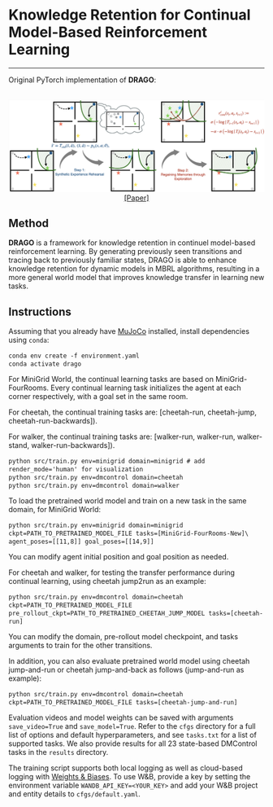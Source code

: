 # Knowledge Retention for Continual Model-Based Reinforcement Learning

----

Original PyTorch implementation of **DRAGO**: 


<p align="center">
  <br><img src='media/drago.png' width="600"/><br>
   <a href="https://arxiv.org/pdf/2503.04256">[Paper]</a>
</p>


## Method

**DRAGO** is a framework for knowledge retention in continuel model-based reinforcement 
learning. By generating previously seen transitions and tracing back to previously familiar
states, DRAGO is able to enhance knowledge retention for dynamic models in MBRL algorithms,
resulting in a more general world model that improves knowledge transfer in learning
new tasks.



## Instructions

Assuming that you already have [MuJoCo](http://www.mujoco.org) installed, install dependencies using `conda`:

```
conda env create -f environment.yaml
conda activate drago
```


For MiniGrid World, the continual learning tasks are based on MiniGrid-FourRooms. Every continual learning task initializes the agent at each corner respectively, with a goal set in the same room.

For cheetah, the continual training tasks are: [cheetah-run, cheetah-jump, cheetah-run-backwards]).

For walker, the continual training tasks are: [walker-run, walker-run, walker-stand, walker-run-backwards]).

```
python src/train.py env=minigrid domain=minigrid # add render_mode='human' for visualization
python src/train.py env=dmcontrol domain=cheetah
python src/train.py env=dmcontrol domain=walker
```

To load the pretrained world model and train on a new task in the same domain, for MiniGrid World:

```
python src/train.py env=minigrid domain=minigrid ckpt=PATH_TO_PRETRAINED_MODEL_FILE tasks=[MiniGrid-FourRooms-New]\
agent_poses=[[11,8]] goal_poses=[[14,9]]
```

You can modify agent initial position and goal position as needed.

For cheetah and walker, for testing the transfer performance during continual learning, using cheetah jump2run as an example:

```
python src/train.py env=dmcontrol domain=cheetah ckpt=PATH_TO_PRETRAINED_MODEL_FILE pre_rollout_ckpt=PATH_TO_PRETRAINED_CHEETAH_JUMP_MODEL tasks=[cheetah-run]
```

You can modify the domain, pre-rollout model checkpoint, and tasks arguments to train for the other transitions.

In addition, you can also evaluate pretrained world model using cheetah jump-and-run or cheetah jump-and-back as follows (jump-and-run as example):

```
python src/train.py env=dmcontrol domain=cheetah ckpt=PATH_TO_PRETRAINED_MODEL_FILE tasks=[cheetah-jump-and-run]
```


Evaluation videos and model weights can be saved with arguments `save_video=True` and `save_model=True`. Refer to the `cfgs` directory for a full list of options and default hyperparameters, and see `tasks.txt` for a list of supported tasks. We also provide results for all 23 state-based DMControl tasks in the `results` directory.

The training script supports both local logging as well as cloud-based logging with [Weights & Biases](https://wandb.ai). To use W&B, provide a key by setting the environment variable `WANDB_API_KEY=<YOUR_KEY>` and add your W&B project and entity details to `cfgs/default.yaml`.

